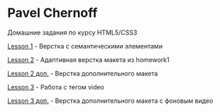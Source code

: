# Pavel Chernoff
Домашние задания по курсу HTML5/CSS3

[Lesson 1](https://underwerse.github.io/homework1/ "Домашнее задание к 1 и 2 уроку") - Верстка с семантическими элементами

[Lesson 2](https://underwerse.github.io/homework2/ "Домашнее задание к 1 и 2 уроку") - Адаптивная верстка макета из homework1

[Lesson 2 доп.](https://underwerse.github.io/homework2-1/ "Домашнее задание ко 2 уроку") - Верстка дополнительного макета

[Lesson 3](https://underwerse.github.io/homework3/ "Домашнее задание к 3 уроку") - Работа с тегом video

[Lesson 3 доп.](https://underwerse.github.io/homework3-1/ "Домашнее задание к 3 уроку") - Верстка дополнительного макета с фоновым видео